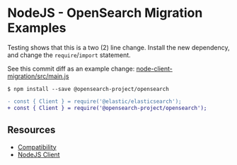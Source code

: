 # NodeJS - OpenSearch Migration Examples

Testing shows that this is a two (2) line change. Install the new dependency, and change the `require`/`import` statement.

See this commit diff as an example change: [node-client-migration/src/main.js](https://github.com/aiven/opensearch-migration-examples/commit/deebaff2833bd8e851aa00001ac37ebf69cca9a3)

```shell
$ npm install --save @opensearch-project/opensearch
```

```diff
- const { Client } = require('@elastic/elasticsearch');
+ const { Client } = require('@opensearch-project/opensearch');
```

## Resources

- [Compatibility](https://opensearch.org/docs/latest/clients/index/)
- [NodeJS Client](https://opensearch.org/docs/latest/clients/javascript/)
